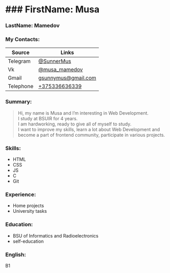 # ### FirstName: Musa
### LastName: Mamedov

### My Contacts:

Source | Links
------------ | -------------
Telegram | [@SunnerMus](https://t.me/SunnerMus)
Vk |[@musa_mamedov](https://vk.com/musa_mamedov)
Gmail | [gsunnymus@gmail.com](mailto:gsunnymus@gmail.com)
Telephone|[+375336636339](tel:+375292628694)

### Summary:
> Hi, my name is Musa and I’m interesting in Web Development.<br>
> I study at BSUIR for 4 years. <br>
> I am hardworking, ready to give all of myself to study.<br>
> I want to improve my skills, learn a lot about Web Development and<br>
> become a part of frontend community, participate in various projects.

### Skills:

- HTML
- CSS
- JS
- C
- Git


### Experience:
- Home projects
- University tasks

### Education:
- BSU of Informatics and Radioelectronics
- self-education

### English:
B1
